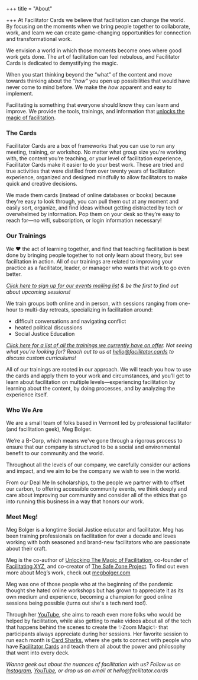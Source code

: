 +++
title = "About"

+++
At Facilitator Cards we believe that facilitation can change the world. By focusing on the moments when we bring people together to collaborate, work, and learn we can create game-changing opportunities for connection and transformational work.

We envision a world in which those moments become ones where good work gets done. The art of facilitation can feel nebulous, and Facilitator Cards is dedicated to demystifying the magic.

When you start thinking beyond the “what” of the content and move towards thinking about the _“how”_ you open up possibilities that would have never come to mind before. We make the _how_ apparent and easy to implement.

Facilitating is something that everyone should know they can learn and improve. We provide the tools, trainings, and information that [unlocks the magic of facilitation](http://facilitationmagic.com).

### The Cards

Facilitator Cards are a box of frameworks that you can use to run any meeting, training, or workshop. No matter what group size you're working with, the content you’re teaching, or your level of facilitation experience, Facilitator Cards make it easier to do your best work. These are tried and true activities that were distilled from over twenty years of facilitation experience, organized and designed mindfully to allow facilitators to make quick and creative decisions.

We made them cards (instead of online databases or books) because they're easy to look through, you can pull them out at any moment and easily sort, organize, and find ideas without getting distracted by tech or overwhelmed by information. Pop them on your desk so they’re easy to reach for—no wifi, subscription, or login information necessary!

### Our Trainings

We ❤️ the act of learning together, and find that teaching facilitation is best done by bringing people together to not only learn about theory, but see facilitation in action. All of our trainings are related to improving your practice as a facilitator, leader, or manager who wants that work to go even better.

[_Click here to sign up for our events mailing list_](https://facilitatorcards.ck.page/0bdf2d2bae) _& be the first to find out about upcoming sessions!_

We train groups both online and in person, with sessions ranging from one-hour to multi-day retreats, specializing in facilitation around:

* difficult conversations and navigating conflict
* heated political discussions
* Social Justice Education

[_Click here for a list of all the trainings we currently have on offer_](https://www.facilitator.cards/trainings/)_. Not seeing what you’re looking for? Reach out to us at hello@facilitator.cards to discuss custom curriculums!_

All of our trainings are rooted in our approach. We will teach you how to use the cards and apply them to your work and circumstances, and you’ll get to learn about facilitation on multiple levels—experiencing facilitation by learning about the content, by doing processes, and by analyzing the experience itself.

### Who We Are

We are a small team of folks based in Vermont led by professional facilitator (and facilitation geek), Meg Bolger.

We’re a B-Corp, which means we've gone through a rigorous process to ensure that our company is structured to be a social and environmental benefit to our community and the world.

Throughout all the levels of our company, we carefully consider our actions and impact, and we aim to be the company we wish to see in the world.

From our Deal Me In scholarships, to the people we partner with to offset our carbon, to offering accessible community events, we think deeply and care about improving our community and consider all of the ethics that go into running this business in a way that honors our work.

### Meet Meg!

Meg Bolger is a longtime Social Justice educator and facilitator. Meg has been training professionals on facilitation for over a decade and loves working with both seasoned and brand-new facilitators who are passionate about their craft.

Meg is the co-author of [Unlocking The Magic of Facilitation](http://facilitationmagic.com), co-founder of [Facilitating XYZ](http://facilitating.xyz), and co-creator of [The Safe Zone Project](http://thesafezoneproject.com). To find out even more about Meg’s work, check out [megbolger.com](http://megbolger.com)

Meg was one of those people who at the beginning of the pandemic thought she hated online workshops but has grown to appreciate it as its own medium and experience, becoming a champion for good online sessions being possible (turns out she's a tech nerd too!). 

Through her [YouTube](https://www.youtube.com/facilitatorcards), she aims to reach even more folks who would be helped by facilitation, while also getting to make videos about all of the tech that happens behind the scenes to create the ✨Zoom Magic✨ that participants always appreciate during her sessions. Her favorite session to run each month is [Card Sharks](https://lu.ma/cardsharks), where she gets to connect with people who have [Facilitator Cards]() and teach them all about the power and philosophy that went into every deck.

_Wanna geek out about the nuances of facilitation with us? Follow us on_ [_Instagram_](https://www.instagram.com/facilitatorcards/)_,_ [_YouTube_](https://www.youtube.com/facilitatorcards)_, or drop us an email at hello@facilitator.cards_